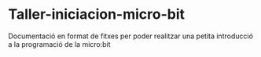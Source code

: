 # Taller-iniciacion-micro-bit
Documentació en format de fitxes per poder realitzar una petita introducció a la programació de la micro:bit
